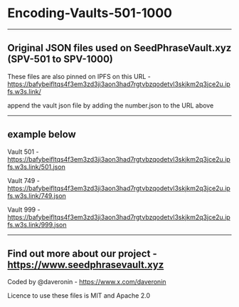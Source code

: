 # Encoding-Vaults-501-1000
-------------------------------------------------------------------
Original JSON files used on SeedPhraseVault.xyz (SPV-501 to SPV-1000)
-------------------------------------------------------------------
These files are also pinned on IPFS on this URL - https://bafybeifltqs4f3em3zd3ji3aon3had7rgtvbzqodetvl3skjkm2q3jce2u.ipfs.w3s.link/

append the vault json file by adding the number.json to the URL above

---------------
example below
---------------

Vault 501 - https://bafybeifltqs4f3em3zd3ji3aon3had7rgtvbzqodetvl3skjkm2q3jce2u.ipfs.w3s.link/501.json

Vault 749 - https://bafybeifltqs4f3em3zd3ji3aon3had7rgtvbzqodetvl3skjkm2q3jce2u.ipfs.w3s.link/749.json

Vault 999 - https://bafybeifltqs4f3em3zd3ji3aon3had7rgtvbzqodetvl3skjkm2q3jce2u.ipfs.w3s.link/999.json


--------------------------------------------------------------------
Find out more about our project - https://www.seedphrasevault.xyz
--------------------------------------------------------------------
Coded by @daveronin - https://www.x.com/daveronin

Licence to use these files is MIT and Apache 2.0

